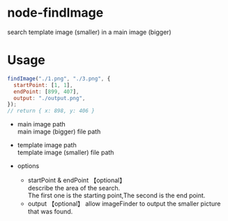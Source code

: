 # node-findImage

search template image (smaller) in a main image (bigger)

# Usage

```javascript
findImage("./1.png", "./3.png", {
  startPoint: [1, 1],
  endPoint: [899, 407],
  output: "./output.png",
});
// return { x: 898, y: 406 }
```

- main image path  
  main image (bigger) file path

- template image path  
  template image (smaller) file path

- options
  - startPoint & endPoint 【optional】  
    describe the area of the search.  
    The first one is the starting point,The second is the end point.
  - output 【optional】
    allow imageFinder to output the smaller picture that was found.
